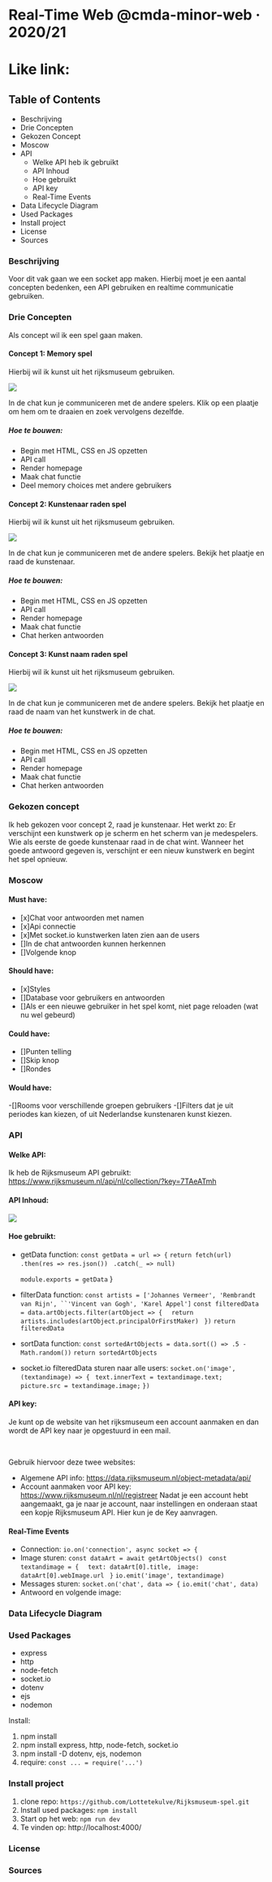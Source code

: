 # Real-Time Web @cmda-minor-web · 2020/21

# Like link:


## Table of Contents
- Beschrijving 
- Drie Concepten
- Gekozen Concept
- Moscow
- API
  - Welke API heb ik gebruikt
  - API Inhoud
  - Hoe gebruikt
  - API key
  - Real-Time Events
- Data Lifecycle Diagram
- Used Packages
- Install project
- License
- Sources

### Beschrijving
Voor dit vak gaan we een socket app maken. Hierbij moet je een aantal concepten bedenken, een API gebruiken en realtime communicatie gebruiken. 

### Drie Concepten
Als concept wil ik een spel gaan maken.
#### Concept 1: Memory spel
Hierbij wil ik kunst uit het rijksmuseum gebruiken.

![](./static/public/img/memory.png)

In de chat kun je communiceren met de andere spelers.
Klik op een plaatje om hem om te draaien en zoek vervolgens dezelfde.

##### Hoe te bouwen:
- Begin met HTML, CSS en JS opzetten
- API call
- Render homepage
- Maak chat functie
- Deel memory choices met andere gebruikers


#### Concept 2: Kunstenaar raden spel
Hierbij wil ik kunst uit het rijksmuseum gebruiken.

![](./static/public/img/raaddekunstenaar.png)

In de chat kun je communiceren met de andere spelers.
Bekijk het plaatje en raad de kunstenaar.

##### Hoe te bouwen:
- Begin met HTML, CSS en JS opzetten
- API call
- Render homepage
- Maak chat functie
- Chat herken antwoorden

#### Concept 3: Kunst naam raden spel
Hierbij wil ik kunst uit het rijksmuseum gebruiken.

![](./static/public/img/raaddekunstenaar.png)

In de chat kun je communiceren met de andere spelers.
Bekijk het plaatje en raad de naam van het kunstwerk in de chat.

##### Hoe te bouwen:
- Begin met HTML, CSS en JS opzetten
- API call
- Render homepage
- Maak chat functie
- Chat herken antwoorden

### Gekozen concept
Ik heb gekozen voor concept 2, raad je kunstenaar.
Het werkt zo: Er verschijnt een kunstwerk op je scherm en het scherm van je medespelers. Wie als eerste de goede kunstenaar raad in de chat wint. Wanneer het goede antwoord gegeven is, verschijnt er een nieuw kunstwerk en begint het spel opnieuw.

### Moscow
#### Must have:
- [x]Chat voor antwoorden met namen
- [x]Api connectie
- [x]Met socket.io kunstwerken laten zien aan de users
- []In de chat antwoorden kunnen herkennen
- []Volgende knop

#### Should have:
- [x]Styles
- []Database voor gebruikers en antwoorden
- []Als er een nieuwe gebruiker in het spel komt, niet page reloaden (wat nu wel gebeurd)

#### Could have:
- []Punten telling
- []Skip knop
- []Rondes

#### Would have:
-[]Rooms voor verschillende groepen gebruikers
-[]Filters dat je uit periodes kan kiezen, of uit Nederlandse kunstenaren kunst kiezen.

### API
#### Welke API:
Ik heb de Rijksmuseum API gebruikt: https://www.rijksmuseum.nl/api/nl/collection/?key=7TAeATmh

#### API Inhoud:
![](./static/public/img/apiInhoud.png)

#### Hoe gebruikt:
- getData function:
`const getData = url => {`
  `return fetch(url)`
   ` .then(res => res.json())`
   ` .catch(_ => null)`

   `module.exports = getData`
}
- filterData function:
`const artists = ['Johannes Vermeer', 'Rembrandt van Rijn', ``'Vincent van Gogh', 'Karel Appel']`
`const filteredData = data.artObjects.filter(artObject => {`
  `  return artists.includes(artObject.principalOrFirstMaker)`
 ` })`
  `return filteredData`
- sortData function:
`const sortedArtObjects = data.sort(() => .5 - Math.random())`
 `return sortedArtObjects`
- socket.io filteredData sturen naar alle users:
`socket.on('image', (textandimage) => {`
 ` text.innerText = textandimage.text;`
 ` picture.src = textandimage.image;`
`})`


#### API key:
Je kunt op de website van het rijksmuseum een account aanmaken en dan wordt de API key naar je opgestuurd in een mail.

<br>

Gebruik hiervoor deze twee websites: 
- Algemene API info: https://data.rijksmuseum.nl/object-metadata/api/
- Account aanmaken voor API key: https://www.rijksmuseum.nl/nl/registreer
Nadat je een account hebt aangemaakt, ga je naar je account, naar instellingen en onderaan staat een kopje Rijksmuseum API. Hier kun je de Key aanvragen.


#### Real-Time Events
- Connection: 
`io.on('connection', async socket => {`
- Image sturen:
`const dataArt = await getArtObjects()`
 ` const textandimage = {`
  `  text: dataArt[0].title,`
   ` image: dataArt[0].webImage.url`
   ` }`
  `io.emit('image', textandimage)`
- Messages sturen:
 `socket.on('chat', data => {`
    `io.emit('chat', data)`
- Antwoord en volgende image:

### Data Lifecycle Diagram


### Used Packages
- express
- http
- node-fetch
- socket.io
- dotenv
- ejs
- nodemon

Install:
1. npm install
2. npm install express, http, node-fetch, socket.io
3. npm install -D dotenv, ejs, nodemon
4. require: `const ... = require('...')`


### Install project
1. clone repo: `https://github.com/Lottetekulve/Rijksmuseum-spel.git`
2. Install used packages: `npm install`
3. Start op het web: `npm run dev`
4. Te vinden op: http://localhost:4000/

### License
### Sources

<!-- Add a nice image here at the end of the week, showing off your shiny frontend 📸 -->


<!-- ...but how does one use this project? What are its features 🤔 -->

<!-- This would be a good place for your data life cycle ♻️-->

<!-- How about a license here? 📜  -->

